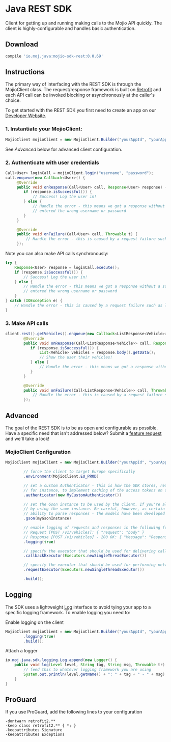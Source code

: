# Java REST SDK #

Client for getting up and running making calls to the Mojio API quickly. The client is highly-configurable
and handles basic authentication.

## Download ##
```gradle
compile 'io.moj.java:mojio-sdk-rest:0.0.69'
```

## Instructions ##

The primary way of interfacing with the REST SDK is through the MojioClient class. The request/response framework
is built on [Retrofit](http://square.github.io/retrofit/) and each API call can be invoked blocking or
asynchronously at the caller's choice.

To get started with the REST SDK you first need to create an app on our [Developer Website](http://developer.moj.io/).

### 1. Instantiate your MojioClient: ###
```java
MojioClient mojioClient = new MojioClient.Builder("yourAppId", "yourAppSecret").build();
```

See *Advanced* below for advanced client configuration.

### 2. Authenticate with user credentials ###
```java
Call<User> loginCall = mojioClient.login("username", "password");
call.enqueue(new Callback<User>() {
     @Override
     public void onResponse(Call<User> call, Response<User> response) {
        if (response.isSuccessful()) {
            // Success! Log the user in!
        } else {
            // Handle the error - this means we got a response without a success code. The user probably
            // entered the wrong username or password
        }
     }

     @Override
     public void onFailure(Call<User> call, Throwable t) {
         // Handle the error - this is caused by a request failure such as loss of network connectivity
     });
```
Note you can also make API calls synchronously:
```java
try {
    Response<User> response = loginCall.execute();
    if (response.isSuccessful()) {
        // Success! Log the user in!
    } else {
        // Handle the error - this means we got a response without a success code. The user probably
        // entered the wrong username or password
    }
} catch (IOException e) {
    // Handle the error - this is caused by a request failure such as loss of network connectivity
}
```

### 3. Make API calls ###
```java
client.rest().getVehicles().enqueue(new Callback<ListResponse<Vehicle>>() {
        @Override
        public void onResponse(Call<ListResponse<Vehicle>> call, Response<ListResponse<Vehicle>> response) {
           if (response.isSuccessful()) {
               List<Vehicle> vehicles = response.body().getData();
               // Show the user their vehicles!
           } else {
               // Handle the error - this means we got a response without a success code. Are you logged in?
           }
        }

        @Override
        public void onFailure(Call<ListResponse<Vehicle>> call, Throwable t) {
            // Handle the error - this is caused by a request failure such as loss of network connectivity
        });
```

## Advanced ##
The goal of the REST SDK is to be as open and configurable as possible. Have a specific need that isn't addressed below?
Submit a [feature request](https://github.com/mojio/mojio-java-sdk/issues) and we'll take a look!

### MojioClient Configuration ###
```java
MojioClient mojioClient = new MojioClient.Builder("yourAppId", "yourAppSecret")

        // force the client to target Europe specifically
        .environment(MojioClient.EU_PROD)

        // set a custom Authenticator - this is how the SDK stores, retrieves, and refreshes access tokens. Use this,
        // for instance, to implement caching of the access tokens on disk instead of in-memory
        .authenticator(new MyCustomAuthenticator())

        // set the Gson instance to be used by the client. If you're already using Gson this lets you save memory
        // by using the same instance. Be careful, however, as certain Gson configurations may interfere the SDK's
        // ability to parse responses - the models have been developed to be parsable with a default new Gson() instance.
        .gson(myGsonInstance)

        // enable logging of requests and responses in the following format. This is disabled by default.
        // Request [POST /v1/vehicles]: { "request": "body" }
        // Response [POST /v1/vehicles] - 200 OK: { "Message": "Response" }
        .logging(true)

        // specify the executor that should be used for delivering callbacks
        .callbackExecutor(Executors.newSingleThreadExecutor())

        // specify the executor that should be used for performing network requests
        .requestExecutor(Executors.newSingleThreadExecutor())

        .build();

```

## Logging ##
The SDK uses a lightweight [Log](https://github.com/mojio/mojio-java-sdk/tree/develop/mojio-sdk-rest/src/main/java/io/moj/java/sdk/logging/Log.java)
interface to avoid tying your app to a specific logging framework. To enable logging you need to:

Enable logging on the client
```java
MojioClient mojioClient = new MojioClient.Builder("yourAppId", "yourAppSecret")
        .logging(true)
        .build();
```

Attach a logger
```java
io.moj.java.sdk.logging.Log.append(new Logger() {
    public void log(Level level, String tag, String msg, Throwable tr) {
        // feed this to whatever logging framework you are using
        System.out.println(level.getName() + ": " + tag + " - " + msg);
    }
}
```

## ProGuard ##

If you use ProGuard, add the following lines to your configuration
```
-dontwarn retrofit2.**
-keep class retrofit2.** { *; }
-keepattributes Signature
-keepattributes Exceptions
```